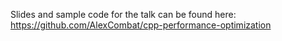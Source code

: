 Slides and sample code for the talk can be found here: https://github.com/AlexCombat/cpp-performance-optimization